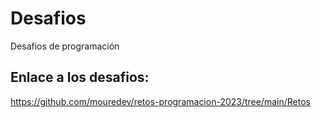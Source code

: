 # Desafios
Desafios de programación

## Enlace a los desafios:
https://github.com/mouredev/retos-programacion-2023/tree/main/Retos
